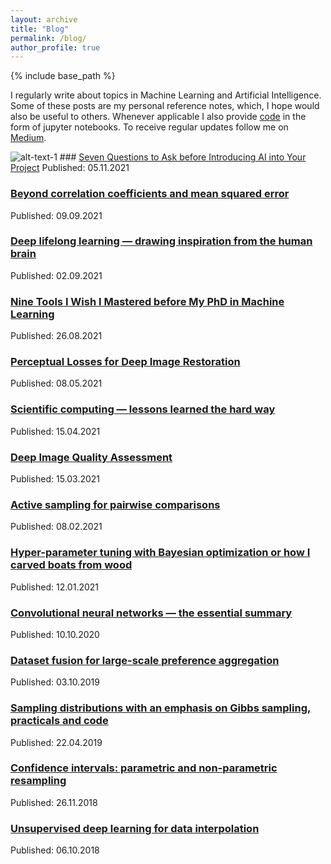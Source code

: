 ```yaml
---
layout: archive
title: "Blog"
permalink: /blog/
author_profile: true
---
```



{% include base_path %}

I regularly write about topics in Machine Learning and Artificial Intelligence. Some of these posts are my personal reference notes, which, I hope would also be useful to others. Whenever applicable I also provide [code](https://github.com/mikhailiuk/medium) in the form of jupyter notebooks. To receive regular updates follow me on [Medium](https://mikhailiuk.medium.com).


![alt-text-1](image1.png "title-1") ### [Seven Questions to Ask before Introducing AI into Your Project](https://towardsdatascience.com/seven-questions-to-ask-before-introducing-ai-to-your-project-b969d591c98b)
Published: 05.11.2021

### [Beyond correlation coefficients and mean squared error](https://towardsdatascience.com/beyond-correlation-coefficients-and-mean-squared-error-952bd966cedb)
Published: 09.09.2021

### [Deep lifelong learning — drawing inspiration from the human brain](https://towardsdatascience.com/deep-lifelong-learning-drawing-inspiration-from-the-human-brain-c4518a2f4fb9)
Published: 02.09.2021

### [Nine Tools I Wish I Mastered before My PhD in Machine Learning](https://towardsdatascience.com/nine-tools-i-wish-i-mastered-before-my-phd-in-machine-learning-708c6dcb2fb0)
Published: 26.08.2021

### [Perceptual Losses for Deep Image Restoration](https://towardsdatascience.com/perceptual-losses-for-image-restoration-dd3c9de4113)
Published: 08.05.2021

### [Scientific computing — lessons learned the hard way](https://towardsdatascience.com/scientific-computing-lessons-learned-the-hard-way-db651f8f643a)
Published: 15.04.2021

### [Deep Image Quality Assessment](https://towardsdatascience.com/deep-image-quality-assessment-30ad71641fac)
Published: 15.03.2021

### [Active sampling for pairwise comparisons](https://towardsdatascience.com/active-sampling-for-pairwise-comparisons-476c2dc18231)
Published: 08.02.2021

### [Hyper-parameter tuning with Bayesian optimization or how I carved boats from wood](https://towardsdatascience.com/bayesian-optimization-or-how-i-carved-boats-from-wood-examples-and-code-78b9c79b31e5)
Published: 12.01.2021

### [Convolutional neural networks — the essential summary](https://towardsdatascience.com/cnn-cheat-sheet-the-essential-summary-for-a-quick-start-58820a14d3b4)
Published: 10.10.2020

### [Dataset fusion for large-scale preference aggregation](https://towardsdatascience.com/dataset-fusion-sushi-age-and-image-quality-and-what-the-hell-do-they-have-in-common-814e8dae7cf7)
Published: 03.10.2019

### [Sampling distributions with an emphasis on Gibbs sampling, practicals and code](https://towardsdatascience.com/can-you-do-better-sampling-strategies-with-an-emphasis-on-gibbs-sampling-practicals-and-code-c97730d54ebc)
Published: 22.04.2019

### [Confidence intervals: parametric and non-parametric resampling](https://towardsdatascience.com/a-note-on-parametric-and-non-parametric-bootstrap-resampling-72069b2be228)
Published: 26.11.2018

### [Unsupervised deep learning for data interpolation](https://towardsdatascience.com/unsupervised-learning-for-data-interpolation-e259cf5dc957)
Published: 06.10.2018


